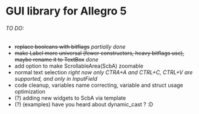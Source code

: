 # GUI library for Allegro 5

###### TO DO:
  - ~~replace booleans with bitflags~~ *partially done*
  - ~~make Label more universal (fewer constructors, heavy bitflags use), maybe rename it to TextBox~~ *done*
  - add option to make ScrollableArea(ScbA) zoomable
  - normal text selection *right now only CTRA+A and CTRL+C, CTRL+V are supported, and only in InputField*
  - code cleanup, variables name correcting, variable and struct usage optimization 
  - (?) adding new widgets to ScbA via template
  - (?) (examples) have you heard about dynamic_cast ? :D 